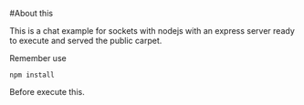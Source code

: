 #About this

This is a chat example for sockets with nodejs with an express server ready to execute and served the public carpet. 

Remember use 

```
npm install
```

Before execute this. 